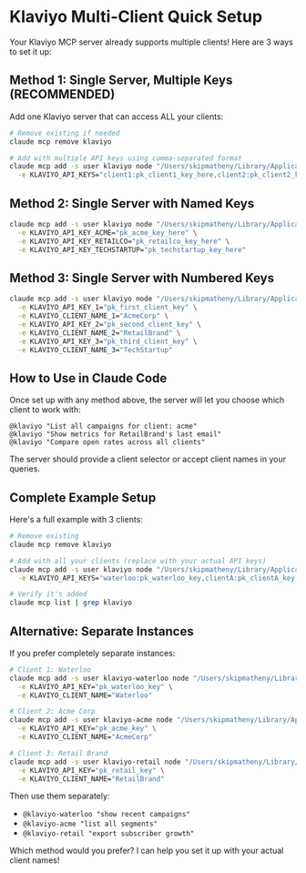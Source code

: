 # Klaviyo Multi-Client Quick Setup

Your Klaviyo MCP server already supports multiple clients! Here are 3 ways to set it up:

## Method 1: Single Server, Multiple Keys (RECOMMENDED)

Add one Klaviyo server that can access ALL your clients:

```bash
# Remove existing if needed
claude mcp remove klaviyo

# Add with multiple API keys using comma-separated format
claude mcp add -s user klaviyo node "/Users/skipmatheny/Library/Application Support/Claude/klaviyo-mcp/klaviyo-multi-client-server.js" \
  -e KLAVIYO_API_KEYS="client1:pk_client1_key_here,client2:pk_client2_key_here,acme:pk_acme_key_here"
```

## Method 2: Single Server with Named Keys

```bash
claude mcp add -s user klaviyo node "/Users/skipmatheny/Library/Application Support/Claude/klaviyo-mcp/klaviyo-multi-client-server.js" \
  -e KLAVIYO_API_KEY_ACME="pk_acme_key_here" \
  -e KLAVIYO_API_KEY_RETAILCO="pk_retailco_key_here" \
  -e KLAVIYO_API_KEY_TECHSTARTUP="pk_techstartup_key_here"
```

## Method 3: Single Server with Numbered Keys

```bash
claude mcp add -s user klaviyo node "/Users/skipmatheny/Library/Application Support/Claude/klaviyo-mcp/klaviyo-multi-client-server.js" \
  -e KLAVIYO_API_KEY_1="pk_first_client_key" \
  -e KLAVIYO_CLIENT_NAME_1="AcmeCorp" \
  -e KLAVIYO_API_KEY_2="pk_second_client_key" \
  -e KLAVIYO_CLIENT_NAME_2="RetailBrand" \
  -e KLAVIYO_API_KEY_3="pk_third_client_key" \
  -e KLAVIYO_CLIENT_NAME_3="TechStartup"
```

## How to Use in Claude Code

Once set up with any method above, the server will let you choose which client to work with:

```
@klaviyo "List all campaigns for client: acme"
@klaviyo "Show metrics for RetailBrand's last email"
@klaviyo "Compare open rates across all clients"
```

The server should provide a client selector or accept client names in your queries.

## Complete Example Setup

Here's a full example with 3 clients:

```bash
# Remove existing
claude mcp remove klaviyo

# Add with all your clients (replace with your actual API keys)
claude mcp add -s user klaviyo node "/Users/skipmatheny/Library/Application Support/Claude/klaviyo-mcp/klaviyo-multi-client-server.js" \
  -e KLAVIYO_API_KEYS="waterloo:pk_waterloo_key,clientA:pk_clientA_key,clientB:pk_clientB_key"

# Verify it's added
claude mcp list | grep klaviyo
```

## Alternative: Separate Instances

If you prefer completely separate instances:

```bash
# Client 1: Waterloo
claude mcp add -s user klaviyo-waterloo node "/Users/skipmatheny/Library/Application Support/Claude/klaviyo-mcp/klaviyo-multi-client-server.js" \
  -e KLAVIYO_API_KEY="pk_waterloo_key" \
  -e KLAVIYO_CLIENT_NAME="Waterloo"

# Client 2: Acme Corp
claude mcp add -s user klaviyo-acme node "/Users/skipmatheny/Library/Application Support/Claude/klaviyo-mcp/klaviyo-multi-client-server.js" \
  -e KLAVIYO_API_KEY="pk_acme_key" \
  -e KLAVIYO_CLIENT_NAME="AcmeCorp"

# Client 3: Retail Brand
claude mcp add -s user klaviyo-retail node "/Users/skipmatheny/Library/Application Support/Claude/klaviyo-mcp/klaviyo-multi-client-server.js" \
  -e KLAVIYO_API_KEY="pk_retail_key" \
  -e KLAVIYO_CLIENT_NAME="RetailBrand"
```

Then use them separately:
- `@klaviyo-waterloo "show recent campaigns"`
- `@klaviyo-acme "list all segments"`
- `@klaviyo-retail "export subscriber growth"`

Which method would you prefer? I can help you set it up with your actual client names!